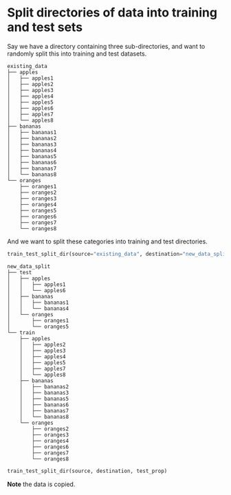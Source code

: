 # Split directories of data into training and test sets

Say we have a directory containing three sub-directories, and want to randomly split this into training and test datasets.

```
existing_data
├── apples
│   ├── apples1
│   ├── apples2
│   ├── apples3
│   ├── apples4
│   ├── apples5
│   ├── apples6
│   ├── apples7
│   └── apples8
├── bananas
│   ├── bananas1
│   ├── bananas2
│   ├── bananas3
│   ├── bananas4
│   ├── bananas5
│   ├── bananas6
│   ├── bananas7
│   └── bananas8
└── oranges
    ├── oranges1
    ├── oranges2
    ├── oranges3
    ├── oranges4
    ├── oranges5
    ├── oranges6
    ├── oranges7
    └── oranges8

```

And we want to split these categories into training and test directories.

```python
train_test_split_dir(source="existing_data", destination="new_data_split")
```

```
new_data_split
├── test
│   ├── apples
│   │   ├── apples1
│   │   └── apples6
│   ├── bananas
│   │   ├── bananas1
│   │   └── bananas4
│   └── oranges
│       ├── oranges1
│       └── oranges5
└── train
    ├── apples
    │   ├── apples2
    │   ├── apples3
    │   ├── apples4
    │   ├── apples5
    │   ├── apples7
    │   └── apples8
    ├── bananas
    │   ├── bananas2
    │   ├── bananas3
    │   ├── bananas5
    │   ├── bananas6
    │   ├── bananas7
    │   └── bananas8
    └── oranges
        ├── oranges2
        ├── oranges3
        ├── oranges4
        ├── oranges6
        ├── oranges7
        └── oranges8

```


```python
train_test_split_dir(source, destination, test_prop)
```

**Note** the data is copied.
